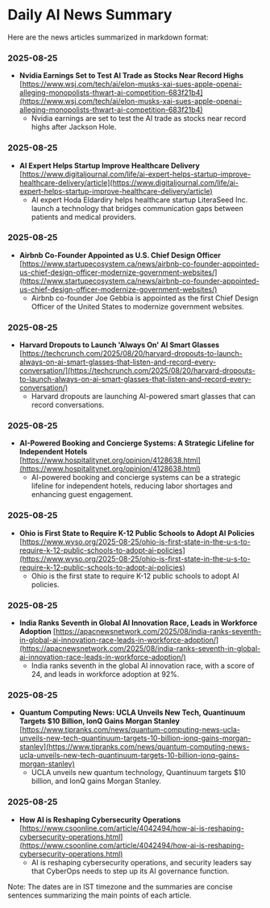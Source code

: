 # Daily AI News Summary

Here are the news articles summarized in markdown format:

### 2025-08-25

- **Nvidia Earnings Set to Test AI Trade as Stocks Near Record Highs** [https://www.wsj.com/tech/ai/elon-musks-xai-sues-apple-openai-alleging-monopolists-thwart-ai-competition-683f21b4](https://www.wsj.com/tech/ai/elon-musks-xai-sues-apple-openai-alleging-monopolists-thwart-ai-competition-683f21b4)
  * Nvidia earnings are set to test the AI trade as stocks near record highs after Jackson Hole.

### 2025-08-25

- **AI Expert Helps Startup Improve Healthcare Delivery** [https://www.digitaljournal.com/life/ai-expert-helps-startup-improve-healthcare-delivery/article](https://www.digitaljournal.com/life/ai-expert-helps-startup-improve-healthcare-delivery/article)
  * AI expert Hoda Eldardiry helps healthcare startup LiteraSeed Inc. launch a technology that bridges communication gaps between patients and medical providers.

### 2025-08-25

- **Airbnb Co-Founder Appointed as U.S. Chief Design Officer** [https://www.startupecosystem.ca/news/airbnb-co-founder-appointed-us-chief-design-officer-modernize-government-websites/](https://www.startupecosystem.ca/news/airbnb-co-founder-appointed-us-chief-design-officer-modernize-government-websites/)
  * Airbnb co-founder Joe Gebbia is appointed as the first Chief Design Officer of the United States to modernize government websites.

### 2025-08-25

- **Harvard Dropouts to Launch 'Always On' AI Smart Glasses** [https://techcrunch.com/2025/08/20/harvard-dropouts-to-launch-always-on-ai-smart-glasses-that-listen-and-record-every-conversation/](https://techcrunch.com/2025/08/20/harvard-dropouts-to-launch-always-on-ai-smart-glasses-that-listen-and-record-every-conversation/)
  * Harvard dropouts are launching AI-powered smart glasses that can record conversations.

### 2025-08-25

- **AI-Powered Booking and Concierge Systems: A Strategic Lifeline for Independent Hotels** [https://www.hospitalitynet.org/opinion/4128638.html](https://www.hospitalitynet.org/opinion/4128638.html)
  * AI-powered booking and concierge systems can be a strategic lifeline for independent hotels, reducing labor shortages and enhancing guest engagement.

### 2025-08-25

- **Ohio is First State to Require K-12 Public Schools to Adopt AI Policies** [https://www.wyso.org/2025-08-25/ohio-is-first-state-in-the-u-s-to-require-k-12-public-schools-to-adopt-ai-policies](https://www.wyso.org/2025-08-25/ohio-is-first-state-in-the-u-s-to-require-k-12-public-schools-to-adopt-ai-policies)
  * Ohio is the first state to require K-12 public schools to adopt AI policies.

### 2025-08-25

- **India Ranks Seventh in Global AI Innovation Race, Leads in Workforce Adoption** [https://apacnewsnetwork.com/2025/08/india-ranks-seventh-in-global-ai-innovation-race-leads-in-workforce-adoption/](https://apacnewsnetwork.com/2025/08/india-ranks-seventh-in-global-ai-innovation-race-leads-in-workforce-adoption/)
  * India ranks seventh in the global AI innovation race, with a score of 24, and leads in workforce adoption at 92%.

### 2025-08-25

- **Quantum Computing News: UCLA Unveils New Tech, Quantinuum Targets $10 Billion, IonQ Gains Morgan Stanley** [https://www.tipranks.com/news/quantum-computing-news-ucla-unveils-new-tech-quantinuum-targets-10-billion-ionq-gains-morgan-stanley](https://www.tipranks.com/news/quantum-computing-news-ucla-unveils-new-tech-quantinuum-targets-10-billion-ionq-gains-morgan-stanley)
  * UCLA unveils new quantum technology, Quantinuum targets $10 billion, and IonQ gains Morgan Stanley.

### 2025-08-25

- **How AI is Reshaping Cybersecurity Operations** [https://www.csoonline.com/article/4042494/how-ai-is-reshaping-cybersecurity-operations.html](https://www.csoonline.com/article/4042494/how-ai-is-reshaping-cybersecurity-operations.html)
  * AI is reshaping cybersecurity operations, and security leaders say that CyberOps needs to step up its AI governance function.

Note: The dates are in IST timezone and the summaries are concise sentences summarizing the main points of each article.